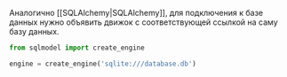Аналогично [[SQLAlchemy|SQLAlchemy]], для подключения к базе данных нужно объявить движок с соответствующей ссылкой на саму базу данных.

```Python
from sqlmodel import create_engine

engine = create_engine('sqlite:///database.db')
```